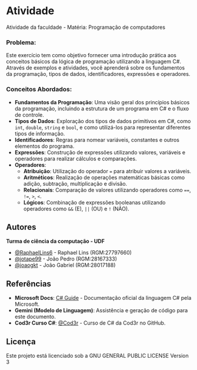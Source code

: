 # Atividade

Atividade da faculdade - Matéria: Programação de computadores

### Problema:
    
Este exercício tem como objetivo fornecer uma introdução prática aos conceitos básicos da lógica de programação utilizando a linguagem C#. 
Através de exemplos e atividades, você aprenderá sobre os fundamentos da programação, tipos de dados, identificadores, expressões e operadores.

### Conceitos Abordados:

* **Fundamentos da Programação**: Uma visão geral dos princípios básicos da programação, incluindo a estrutura de um programa em C# e o fluxo de controle.
* **Tipos de Dados**: Exploração dos tipos de dados primitivos em C#, como `int`, `double`, `string` e `bool`, e como utilizá-los para representar diferentes tipos de informação.
* **Identificadores**: Regras para nomear variáveis, constantes e outros elementos do programa.
* **Expressões**: Construção de expressões utilizando valores, variáveis e operadores para realizar cálculos e comparações.
* **Operadores**:
    * **Atribuição**: Utilização do operador `=` para atribuir valores a variáveis.
    * **Aritméticos**: Realização de operações matemáticas básicas como adição, subtração, multiplicação e divisão.
    * **Relacionais**: Comparação de valores utilizando operadores como `==`, `!=`, `>`, `<`.
    * **Lógicos**: Combinação de expressões booleanas utilizando operadores como `&&` (E), `||` (OU) e `!` (NÃO).

## Autores

**Turma de ciência da computação - UDF**
- [@RaphaelLins6](https://www.github.com/RaphaelLins6) - Raphael Lins (RGM:27797660)
- [@jotape99](https://www.github.com/jotape99) - João Pedro (RGM:28167333)
- [@joaogkt](https://www.github.com/joaogkt) - João Gabriel (RGM:28017188)

## Referências

* **Microsoft Docs**: [C# Guide](https://docs.microsoft.com/en-us/dotnet/csharp/language-reference/) - Documentação oficial da linguagem C# pela Microsoft.
* **Gemini (Modelo de Linguagem)**: Assistência e geração de código para este documento.
* **Cod3r Curso C#**: [@Cod3r](https://github.com/cod3rcursos/curso-c-sharp) - Curso de C# da Cod3r no GitHub.

## Licença

Este projeto está licenciado sob a GNU GENERAL PUBLIC LICENSE Version 3
